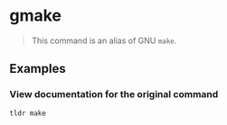 # gmake

> This command is an alias of GNU `make`.

## Examples

### View documentation for the original command

```bash
tldr make
```
